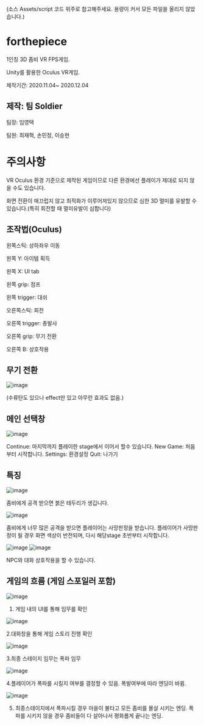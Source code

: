 (소스 Assets/script 코드 위주로 참고해주세요. 용량이 커서 모든 파일을 올리지 않았습니다.)

# forthepiece

1인칭 3D 좀비 VR FPS게임.

Unity를 활용한 Oculus VR게임.

제작기간: 2020.11.04~ 2020.12.04



## 제작: 팀 Soldier
 
  팀장: 임영택
  
  팀원: 최재혁, 손민정, 이승현


# 주의사항

  VR Oculus 환경 기준으로 제작된 게임이므로 다른 환경에선 플레이가 제대로 되지 않을 수도 있습니다.

  화면 전환이 매끄럽지 않고 최적화가 이루어져있지 않으므로 심한 3D 멀미를 유발할 수 있습니다.(특히 회전할 때 멀미유발이 심합니다)
  

## 조작법(Oculus)

 왼쪽스틱: 상하좌우 이동

 왼쪽 Y: 아이템 획득

 왼쪽 X: UI tab
 
 왼쪽 grip: 점프
 
 왼쪽 trigger: 대쉬
 
 오른쪽스틱: 회전
 
 오른쪽 trigger: 총발사
 
 오른쪽 grip: 무기 전환
 
 오른쪽 B: 상호작용
 

## 무기 전환

![image](https://user-images.githubusercontent.com/80087763/151394599-e8a11e92-b12c-4add-9ae5-2844044b6d5c.png)

(수류탄도 있으나 effect만 있고 아무런 효과도 없음.)

## 메인 선택창

![image](https://user-images.githubusercontent.com/80087763/151396395-9a7c3ea3-0b1b-4389-bccc-48addc6ed3f7.png)

Continue: 마지막까지 플레이한 stage에서 이어서 할수 있습니다.
New Game: 처음부터 시작합니다.
Settings: 환경설정
Quit: 나가기

## 특징

![image](https://user-images.githubusercontent.com/80087763/151397300-ab4a14fe-0532-42db-8750-e6ba23f17eac.png)

좀비에게 공격 받으면 붉은 테두리가 생깁니다.

![image](https://user-images.githubusercontent.com/80087763/151398136-ae326af8-e568-4111-94ea-82a46cd79e63.png)

좀비에게 너무 많은 공격을 받으면 플레이어는 사망판정을 받습니다.
플레이어가 사망판정이 될 경우 화면 색상이 반전되며, 다시 해당stage 초반부터 시작합니다.

![image](https://user-images.githubusercontent.com/80087763/151397647-00c88405-bcfe-4426-b1a2-4cc1634b02b9.png)
![image](https://user-images.githubusercontent.com/80087763/151397949-55d76550-e156-40c2-8d6d-64977dfb1747.png)

NPC와 대화 상호작용을 할 수 있습니다.



## 게임의 흐름 (게임 스포일러 포함)

![image](https://user-images.githubusercontent.com/80087763/151394110-cdf6a4f9-bb4b-4260-98bb-4395afab2467.png)

1. 게임 내의 UI를 통해 임무를 확인


![image](https://user-images.githubusercontent.com/80087763/151394130-efddbe29-d8e1-43dc-96d9-274c45874cc4.png)

2.대화창을 통해 게임 스토리 진행 확인


![image](https://user-images.githubusercontent.com/80087763/151394155-3740a1fd-c22c-4d09-8671-278d677514c5.png)

3.최종 스테이지 임무는 폭파 임무


![image](https://user-images.githubusercontent.com/80087763/151394175-a0842488-b216-42c3-a34f-7d4a602f2f71.png)

4.플레이어가 폭파를 시킬지 여부를 결정할 수 있음.
폭발여부에 따라 엔딩이 바뀜.

![image](https://user-images.githubusercontent.com/80087763/151395927-2204de40-4453-4f6b-b34c-a455e5de70f2.png)

5. 최종스테이지에서 폭파시킬 경우 마을이 불타고 모든 좀비를 몰살 시키는 엔딩.
폭파를 시키지 않을 경우 좀비들이 다 살아나서 평화롭게 끝나는 엔딩.
